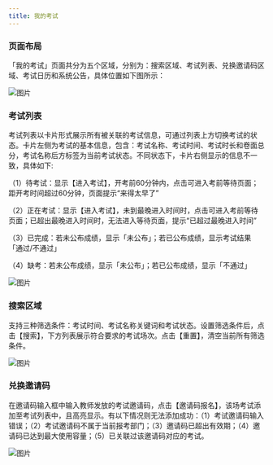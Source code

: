 ```yaml
---
title: 我的考试
---
```


### 页面布局

「我的考试」页面共分为五个区域，分别为：搜索区域、考试列表、兑换邀请码区域、考试日历和系统公告，具体位置如下图所示：

![图片](/img/guide/10-1.png)


### 考试列表

考试列表以卡片形式展示所有被关联的考试信息，可通过列表上方切换考试的状态。卡片左侧为考试的基本信息，包含：考试名称、考试时间、考试时长和卷面总分，考试名称后方标签为当前考试状态。不同状态下，卡片右侧显示的信息不一致，具体如下:

（1）待考试：显示【进入考试】，开考前60分钟内，点击可进入考前等待页面；距开考时间超过60分钟，页面提示“来得太早了”

（2）正在考试：显示【进入考试】，未到最晚进入时间时，点击可进入考前等待页面；已超出最晚进入时间时，无法进入等待页面，提示“已超过最晚进入时间”

（3）已完成：若未公布成绩，显示「未公布」；若已公布成绩，显示考试结果「通过/不通过」

（4）缺考：若未公布成绩，显示「未公布」；若已公布成绩，显示「不通过」

![图片](/img/guide/10-2.png)


### 搜索区域

支持三种筛选条件：考试时间、考试名称关键词和考试状态。设置筛选条件后，点击【搜索】，下方列表展示符合要求的考试场次。点击【重置】，清空当前所有筛选条件。

![图片](/img/guide/10-3.png)


### 兑换邀请码

在邀请码输入框中输入教师发放的考试邀请码，点击【邀请码报名】，该场考试添加至考试列表中，且高亮显示。有以下情况则无法添加成功：（1）考试邀请码输入错误；（2）考试邀请码不属于当前报考部门；（3）邀请码已超出有效期；（4）邀请码已达到最大使用容量；（5）已关联过该邀请码对应的考试。

![图片](/img/guide/10-4.png)


